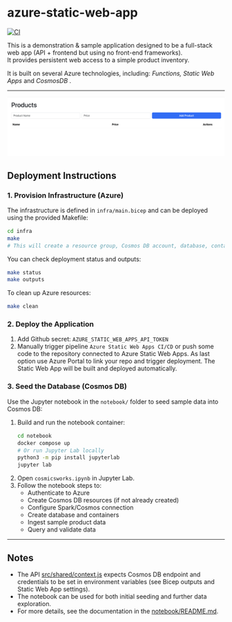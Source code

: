 # azure-static-web-app

[![CI](https://github.com/atrakic/azure-static-web-app/actions/workflows/ci.yml/badge.svg)](https://github.com/atrakic/azure-static-web-app/actions/workflows/ci.yml)

This is a demonstration & sample application designed to be a full-stack web app (API + frontend but using no front-end frameworks).  
It provides persistent web access to a simple product inventory.

It is built on several Azure technologies, including: _Functions, Static Web Apps_ and _CosmosDB_ .

---

![App Screenshot](docs/index.png)

## Deployment Instructions

### 1. Provision Infrastructure (Azure)

The infrastructure is defined in `infra/main.bicep` and can be deployed using the provided Makefile:

```sh
cd infra
make
# This will create a resource group, Cosmos DB account, database, container, and a Static Web App.
```

You can check deployment status and outputs:

```sh
make status
make outputs
```

To clean up Azure resources:

```sh
make clean
```

### 2. Deploy the Application

1. Add Github secret: `AZURE_STATIC_WEB_APPS_API_TOKEN`
2. Manually trigger pipeline `Azure Static Web Apps CI/CD` or push some code to the repository connected to Azure Static Web Apps. As last option use Azure Portal to link your repo and trigger deployment. The Static Web App will be built and deployed automatically.

### 3. Seed the Database (Cosmos DB)

Use the Jupyter notebook in the `notebook/` folder to seed sample data into Cosmos DB:

1. Build and run the notebook container:
   ```sh
   cd notebook
   docker compose up
   # Or run Jupyter Lab locally
   python3 -m pip install jupyterlab
   jupyter lab
   ```
2. Open `cosmicsworks.ipynb` in Jupyter Lab.
3. Follow the notebook steps to:
   - Authenticate to Azure
   - Create Cosmos DB resources (if not already created)
   - Configure Spark/Cosmos connection
   - Create database and containers
   - Ingest sample product data
   - Query and validate data

---

## Notes

- The API [src/shared/context.js](src/shared/context.js) expects Cosmos DB endpoint and credentials to be set in environment variables (see Bicep outputs and Static Web App settings).
- The notebook can be used for both initial seeding and further data exploration.
- For more details, see the documentation in the [notebook/README.md](notebook/README.md).
